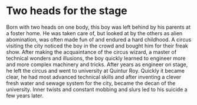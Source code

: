 # Two heads for the stage
Born with two heads on one body, this boy was left behind by his parents at a foster home. He was taken care of, but looked at by the others as alien abomination, was often made fun of and endured a hard childhood. A circus visiting the city noticed the boy in the crowd and bought him for their freak show. After making the acquaintance of the circus wizard, a master of technical wonders and illusions, the boy quickly learned to engineer more and more complex machinery and tricks. After years as engineer on stage, he left the circus and went to university at Quintur Roy. Quickly it became clear, he had most advanced technical skills and after inventing a clever fresh water and sewage system for the city, became the decan of the university. Inner twists and constant mobbing and slurs led to his suicide a few years later.
